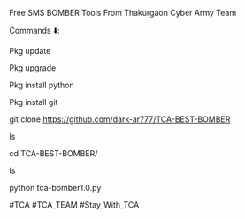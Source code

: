 Free SMS BOMBER Tools From Thakurgaon Cyber Army Team

Commands ⬇️:

Pkg update

Pkg upgrade

Pkg install python

Pkg install git

git clone https://github.com/dark-ar777/TCA-BEST-BOMBER

ls

cd TCA-BEST-BOMBER/

ls

python tca-bomber1.0.py







#TCA
#TCA_TEAM
#Stay_With_TCA
